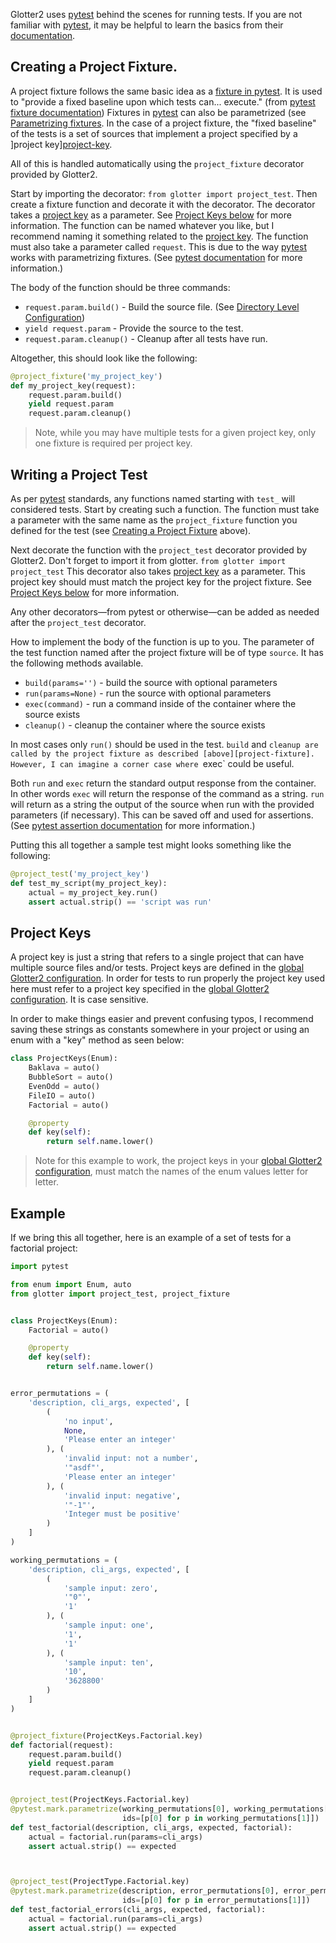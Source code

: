 Glotter2 uses [pytest] behind the scenes for running tests.
If you are not familiar with [pytest], it may be helpful to learn the basics from their [documentation][pytest].

## Creating a Project Fixture.<a name="project-fixture">

A project fixture follows the same basic idea as a [fixture in pytest][pytest-fixture].
It is used to "provide a fixed baseline upon which tests can... execute." (from [pytest fixture documentation][pytest-fixture])
Fixtures in [pytest] can also be parametrized (see [Parametrizing fixtures](pytest-fixture-parametrize]).
In the case of a project fixture, the "fixed baseline" of the tests is a set of sources that implement a project specified by a ]project key][project-key].

All of this is handled automatically using the `project_fixture` decorator provided by Glotter2.

Start by importing the decorator: `from glotter import project_test`.
Then create a fixture function and decorate it with the decorator.
The decorator takes a [project key][project-key] as a parameter. See [Project Keys below][project-key] for more information.
The function can be named whatever you like, but I recommend naming it something related to the [project key][project-key].
The function must also take a parameter called `request`.
This is due to the way [pytest] works with parametrizing fixtures. (See [pytest documentation][pytest-fixture-parametrize] for more information.)

The body of the function should be three commands:
- `request.param.build()` - Build the source file. (See [Directory Level Configuration][directory-config-build])
- `yield request.param` - Provide the source to the test.
- `request.param.cleanup()` - Cleanup after all tests have run.

Altogether, this should look like the following:
```python
@project_fixture('my_project_key')
def my_project_key(request):
    request.param.build()
    yield request.param
    request.param.cleanup()
```

> Note, while you may have multiple tests for a given project key, only one fixture is required per project key.

## Writing a Project Test

As per [pytest] standards, any functions named starting with `test_` will considered tests.
Start by creating such a function.
The function must take a parameter with the same name as the `project_fixture` function you defined for the test (see [Creating a Project Fixture][project-fixture] above).

Next decorate the function with the `project_test` decorator provided by Glotter2.
Don't forget to import it from glotter. `from glotter import project_test`
This decorator also takes [project key][project-key] as a parameter.
This project key should must match the project key for the project fixture. See [Project Keys below][project-key] for more information.

Any other decorators—from pytest or otherwise—can be added as needed after the `project_test` decorator.

How to implement the body of the function is up to you.
The parameter of the test function named after the project fixture will be of type `source`.
It has the following methods available.
- `build(params='')` - build the source with optional parameters
- `run(params=None)` - run the source with optional parameters
- `exec(command)` - run a command inside of the container where the source exists
- `cleanup()` - cleanup the container where the source exists

In most cases only `run()` should be used in the test. `build` and `cleanup are called by the project fixture as described [above][project-fixture]. However, I can imagine a corner case where `exec` could be useful.

Both `run` and `exec` return the standard output response from the container.
In other words `exec` will return the response of the command as a string.
`run` will return as a string the output of the source when run with the provided parameters (if necessary).
This can be saved off and used for assertions. (See [pytest assertion documentation][pytest-assertions] for more information.)

Putting this all together a sample test might looks something like the following:
```python
@project_test('my_project_key')
def test_my_script(my_project_key):
    actual = my_project_key.run()
    assert actual.strip() == 'script was run'
```

## Project Keys<a name="project-key">

A project key is just a string that refers to a single project that can have multiple source files and/or tests.
Project keys are defined in the [global Glotter2 configuration][Glotter2-config-projects].
In order for tests to run properly the project key used here must refer to a project key specified in the [global Glotter2 configuration][Glotter2-config-projects].
It is case sensitive.

In order to make things easier and prevent confusing typos, I recommend saving these strings as constants somewhere in your project or using an enum with a "key" method as seen below:

```python
class ProjectKeys(Enum):
    Baklava = auto()
    BubbleSort = auto()
    EvenOdd = auto()
    FileIO = auto()
    Factorial = auto()

    @property
    def key(self):
        return self.name.lower()
```

> Note for this example to work, the project keys in your [global Glotter2 configuration][Glotter2-config-projects], must match the names of the enum values letter for letter.


## Example

If we bring this all together, here is an example of a set of tests for a factorial project:

```python
import pytest

from enum import Enum, auto
from glotter import project_test, project_fixture


class ProjectKeys(Enum):
    Factorial = auto()

    @property
    def key(self):
        return self.name.lower()


error_permutations = (
    'description, cli_args, expected', [
        (
            'no input',
            None,
            'Please enter an integer'
        ), (
            'invalid input: not a number',
            '"asdf"',
            'Please enter an integer'
        ), (
            'invalid input: negative',
            '"-1"',
            'Integer must be positive'
        )
    ]
)

working_permutations = (
    'description, cli_args, expected', [
        (
            'sample input: zero',
            '"0"',
            '1'
        ), (
            'sample input: one',
            '1',
            '1'
        ), (
            'sample input: ten',
            '10',
            '3628800'
        )
    ]
)


@project_fixture(ProjectKeys.Factorial.key)
def factorial(request):
    request.param.build()
    yield request.param
    request.param.cleanup()


@project_test(ProjectKeys.Factorial.key)
@pytest.mark.parametrize(working_permutations[0], working_permutations[1],
                         ids=[p[0] for p in working_permutations[1]])
def test_factorial(description, cli_args, expected, factorial):
    actual = factorial.run(params=cli_args)
    assert actual.strip() == expected



@project_test(ProjectType.Factorial.key)
@pytest.mark.parametrize(description, error_permutations[0], error_permutations[1],
                         ids=[p[0] for p in error_permutations[1]])
def test_factorial_errors(cli_args, expected, factorial):
    actual = factorial.run(params=cli_args)
    assert actual.strip() == expected
```

[pytest]:https://docs.pytest.org/en/latest/
[pytest-fixture]:https://docs.pytest.org/en/latest/fixture.html
[pytest-fixture-parametrize]:https://docs.pytest.org/en/latest/fixture.html#parametrizing-fixtures
[pytest-assertions]:http://doc.pytest.org/en/latest/assert.html

[project-key]:#project-key
[project-fixture]:#project-fixture

[directory-config-build]:Directory-Level-Configuration#build
[Glotter2-config-projects]:Global-Glotter2-Configuration#projects

[sample-programs]:https://github.com/TheRenegadeCoder/sample-programs
